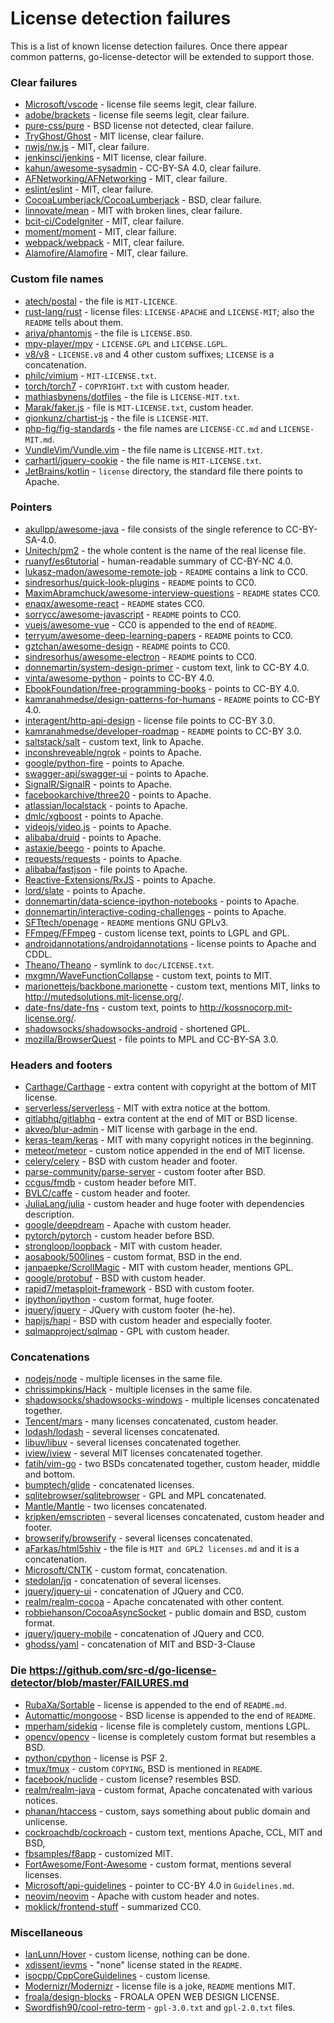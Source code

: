 # License detection failures

This is a list of known license detection failures. Once there appear common patterns, go-license-detector
will be extended to support those.

### Clear failures
* [Microsoft/vscode](https://github.com/Microsoft/vscode/blob/master/LICENSE.txt) - license file seems legit, clear failure.
* [adobe/brackets](https://github.com/adobe/brackets/blob/master/LICENSE) - license file seems legit, clear failure.
* [pure-css/pure](https://github.com/pure-css/pure/blob/master/LICENSE.md) - BSD license not detected, clear failure.
* [TryGhost/Ghost](https://github.com/TryGhost/Ghost/blob/master/LICENSE) - MIT license, clear failure.
* [nwjs/nw.js](https://github.com/nwjs/nw.js/blob/nw28/LICENSE) - MIT, clear failure.
* [jenkinsci/jenkins](https://github.com/jenkinsci/jenkins/blob/master/LICENSE.txt) - MIT license, clear failure.
* [kahun/awesome-sysadmin](https://github.com/kahun/awesome-sysadmin/blob/master/LICENSE.txt) - CC-BY-SA 4.0, clear failure.
* [AFNetworking/AFNetworking](https://github.com/AFNetworking/AFNetworking/blob/master/LICENSE) - MIT, clear failure.
* [eslint/eslint](https://github.com/eslint/eslint/blob/master/LICENSE) - MIT, clear failure.
* [CocoaLumberjack/CocoaLumberjack](https://github.com/CocoaLumberjack/CocoaLumberjack/blob/master/LICENSE.txt) - BSD, clear failure.
* [linnovate/mean](https://github.com/linnovate/mean/blob/master/LICENSE) - MIT with broken lines, clear failure.
* [bcit-ci/CodeIgniter](https://github.com/bcit-ci/CodeIgniter/blob/develop/license.txt) - MIT, clear failure.
* [moment/moment](https://github.com/moment/moment/blob/develop/LICENSE) - MIT, clear failure.
* [webpack/webpack](https://github.com/webpack/webpack/blob/master/LICENSE) - MIT, clear failure.
* [Alamofire/Alamofire](https://github.com/Alamofire/Alamofire/blob/master/LICENSE) - MIT, clear failure.

### Custom file names
* [atech/postal](https://github.com/atech/postal) - the file is `MIT-LICENCE`.
* [rust-lang/rust](https://github.com/rust-lang/rust) - license files: `LICENSE-APACHE` and `LICENSE-MIT`; also the `README` tells about them.
* [ariya/phantomjs](https://github.com/ariya/phantomjs/blob/master/LICENSE.BSD) - the file is `LICENSE.BSD`.
* [mpv-player/mpv](https://github.com/mpv-player/mpv) - `LICENSE.GPL` and `LICENSE.LGPL`.
* [v8/v8](https://github.com/v8/v8) - `LICENSE.v8` and 4 other custom suffixes; `LICENSE` is a concatenation.
* [philc/vimium](https://github.com/philc/vimium/blob/master/MIT-LICENSE.txt) - `MIT-LICENSE.txt`.
* [torch/torch7](https://github.com/torch/torch7/blob/master/COPYRIGHT.txt) - `COPYRIGHT.txt` with custom header.
* [mathiasbynens/dotfiles](https://github.com/mathiasbynens/dotfiles/blob/master/LICENSE-MIT.txt) - the file is `LICENSE-MIT.txt`.
* [Marak/faker.js](https://github.com/Marak/faker.js/blob/master/MIT-LICENSE.txt) - file is `MIT-LICENSE.txt`, custom header.
* [gionkunz/chartist-js](https://github.com/gionkunz/chartist-js/blob/develop/LICENSE-MIT) - the file is `LICENSE-MIT`.
* [php-fig/fig-standards](https://github.com/php-fig/fig-standards) - the file names are `LICENSE-CC.md` and `LICENSE-MIT.md`.
* [VundleVim/Vundle.vim](https://github.com/VundleVim/Vundle.vim/blob/master/LICENSE-MIT.txt) - the file name is `LICENSE-MIT.txt`.
* [carhartl/jquery-cookie](https://github.com/carhartl/jquery-cookie/blob/master/MIT-LICENSE.txt) - the file name is `MIT-LICENSE.txt`.
* [JetBrains/kotlin](https://github.com/JetBrains/kotlin/tree/master/license) - `license` directory, the standard file there points to Apache.

### Pointers
* [akullpp/awesome-java](https://github.com/akullpp/awesome-java/blob/master/LICENSE.md) - file consists of the single reference to CC-BY-SA-4.0.
* [Unitech/pm2](https://github.com/Unitech/pm2/blob/master/LICENSE) - the whole content is the name of the real license file.
* [ruanyf/es6tutorial](https://github.com/ruanyf/es6tutorial/blob/gh-pages/LICENSE) - human-readable summary of CC-BY-NC 4.0.
* [lukasz-madon/awesome-remote-job](https://github.com/lukasz-madon/awesome-remote-job) - `README` contains a link to CC0.
* [sindresorhus/quick-look-plugins](https://github.com/sindresorhus/quick-look-plugins) - `README` points to CC0.
* [MaximAbramchuck/awesome-interview-questions](https://github.com/MaximAbramchuck/awesome-interview-questions) - `README` states CC0.
* [enaqx/awesome-react](https://github.com/enaqx/awesome-react#license) - `README` states CC0.
* [sorrycc/awesome-javascript](https://github.com/sorrycc/awesome-javascript#license) - `README` points to CC0.
* [vuejs/awesome-vue](https://github.com/vuejs/awesome-vue) - CC0 is appended to the end of `README`.
* [terryum/awesome-deep-learning-papers](https://github.com/terryum/awesome-deep-learning-papers) - `README` points to CC0.
* [gztchan/awesome-design](https://github.com/gztchan/awesome-design) - `README` points to CC0.
* [sindresorhus/awesome-electron](https://github.com/sindresorhus/awesome-electron) - `README` points to CC0.
* [donnemartin/system-design-primer](https://github.com/donnemartin/system-design-primer/blob/master/LICENSE.txt) - custom text, link to CC-BY 4.0.
* [vinta/awesome-python](https://github.com/vinta/awesome-python/blob/master/LICENSE) - points to CC-BY 4.0.
* [EbookFoundation/free-programming-books](https://github.com/EbookFoundation/free-programming-books/blob/master/LICENSE) - points to CC-BY 4.0.
* [kamranahmedse/design-patterns-for-humans](https://github.com/kamranahmedse/design-patterns-for-humans#license) - `README` points to CC-BY 4.0.
* [interagent/http-api-design](https://github.com/interagent/http-api-design/blob/master/LICENSE.md) - license file points to CC-BY 3.0.
* [kamranahmedse/developer-roadmap](https://github.com/kamranahmedse/developer-roadmap) - `README` points to CC-BY 3.0.
* [saltstack/salt](https://github.com/saltstack/salt/blob/develop/LICENSE) - custom text, link to Apache.
* [inconshreveable/ngrok](https://github.com/inconshreveable/ngrok/blob/master/LICENSE) - points to Apache.
* [google/python-fire](https://github.com/google/python-fire/blob/master/LICENSE) - points to Apache.
* [swagger-api/swagger-ui](https://github.com/swagger-api/swagger-ui/blob/master/LICENSE) - points to Apache.
* [SignalR/SignalR](https://github.com/SignalR/SignalR/blob/dev/LICENSE.txt) - points to Apache.
* [facebookarchive/three20](https://github.com/facebookarchive/three20/blob/master/LICENSE) - points to Apache.
* [atlassian/localstack](https://github.com/atlassian/localstack/blob/master/LICENSE.txt) - points to Apache.
* [dmlc/xgboost](https://github.com/dmlc/xgboost/blob/master/LICENSE) - points to Apache.
* [videojs/video.js](https://github.com/videojs/video.js/blob/master/LICENSE) - points to Apache.
* [alibaba/druid](https://github.com/alibaba/druid/blob/master/license.txt) - points to Apache.
* [astaxie/beego](https://github.com/astaxie/beego/blob/master/LICENSE) - points to Apache.
* [requests/requests](https://github.com/requests/requests/blob/master/LICENSE) - points to Apache.
* [alibaba/fastjson](https://github.com/alibaba/fastjson/blob/master/license.txt) - file points to Apache.
* [Reactive-Extensions/RxJS](https://github.com/Reactive-Extensions/RxJS/blob/master/license.txt) - points to Apache.
* [lord/slate](https://github.com/lord/slate/blob/master/LICENSE) - points to Apache.
* [donnemartin/data-science-ipython-notebooks](https://github.com/donnemartin/data-science-ipython-notebooks/blob/master/LICENSE) - points to Apache.
* [donnemartin/interactive-coding-challenges](https://github.com/donnemartin/interactive-coding-challenges/blob/master/LICENSE) - points to Apache.
* [SFTtech/openage](https://github.com/SFTtech/openage) - `README` mentions GNU GPLv3.
* [FFmpeg/FFmpeg](https://github.com/FFmpeg/FFmpeg/blob/master/LICENSE.md) - custom license text, points to LGPL and GPL.
* [androidannotations/androidannotations](https://github.com/androidannotations/androidannotations/blob/develop/LICENSE.txt) - license points to Apache and CDDL.
* [Theano/Theano](https://github.com/Theano/Theano/blob/master/LICENSE.txt) - symlink to `doc/LICENSE.txt`.
* [mxgmn/WaveFunctionCollapse](https://github.com/mxgmn/WaveFunctionCollapse/blob/master/LICENSE.md) - custom text, points to MIT.
* [marionettejs/backbone.marionette](https://github.com/marionettejs/backbone.marionette/blob/master/license.txt) - custom text, mentions MIT, links to http://mutedsolutions.mit-license.org/.
* [date-fns/date-fns](https://github.com/date-fns/date-fns/blob/master/LICENSE.md) - custom text, points to http://kossnocorp.mit-license.org/.
* [shadowsocks/shadowsocks-android](https://github.com/shadowsocks/shadowsocks-android/blob/master/LICENSE) - shortened GPL.
* [mozilla/BrowserQuest](https://github.com/mozilla/BrowserQuest/blob/master/LICENSE) - file points to MPL and CC-BY-SA 3.0.

### Headers and footers
* [Carthage/Carthage](https://github.com/Carthage/Carthage/blob/master/LICENSE.md) - extra content with copyright at the bottom of MIT license.
* [serverless/serverless](https://github.com/serverless/serverless/blob/master/LICENSE.txt) - MIT with extra notice at the bottom.
* [gitlabhq/gitlabhq](https://github.com/gitlabhq/gitlabhq/blob/master/LICENSE) - extra content at the end of MIT or BSD license.
* [akveo/blur-admin](https://github.com/akveo/blur-admin/blob/master/LICENSE.txt) - MIT license with garbage in the end.
* [keras-team/keras](https://github.com/keras-team/keras/blob/master/LICENSE) - MIT with many copyright notices in the beginning.
* [meteor/meteor](https://github.com/meteor/meteor/blob/devel/LICENSE) - custom notice appended in the end of MIT license.
* [celery/celery](https://github.com/celery/celery/blob/master/LICENSE) - BSD with custom header and footer.
* [parse-community/parse-server](https://github.com/parse-community/parse-server/blob/master/LICENSE) - custom footer after BSD.
* [ccgus/fmdb](https://github.com/ccgus/fmdb/blob/master/LICENSE.txt) - custom header before MIT.
* [BVLC/caffe](https://github.com/BVLC/caffe/blob/master/LICENSE) - custom header and footer.
* [JuliaLang/julia](https://github.com/JuliaLang/julia/blob/master/LICENSE.md) - custom header and huge footer with dependencies description.
* [google/deepdream](https://github.com/google/deepdream/blob/master/LICENSE) - Apache with custom header.
* [pytorch/pytorch](https://github.com/pytorch/pytorch/blob/master/LICENSE) - custom header before BSD.
* [strongloop/loopback](https://github.com/strongloop/loopback/blob/master/LICENSE) - MIT with custom header.
* [aosabook/500lines](https://github.com/aosabook/500lines/blob/master/LICENSE.md) - custom format, BSD in the end.
* [janpaepke/ScrollMagic](https://github.com/janpaepke/ScrollMagic/blob/master/LICENSE.md) - MIT with custom header, mentions GPL.
* [google/protobuf](https://github.com/google/protobuf/blob/master/LICENSE) - BSD with custom header.
* [rapid7/metasploit-framework](https://github.com/rapid7/metasploit-framework/blob/master/COPYING) - BSD with custom footer.
* [ipython/ipython](https://github.com/ipython/ipython/blob/master/COPYING.rst) - custom format, huge footer.
* [jquery/jquery](https://github.com/jquery/jquery/blob/master/LICENSE.txt) - JQuery with custom footer (he-he).
* [hapijs/hapi](https://github.com/hapijs/hapi/blob/master/LICENSE) - BSD with custom header and especially footer.
* [sqlmapproject/sqlmap](https://github.com/sqlmapproject/sqlmap/blob/master/LICENSE) - GPL with custom header.

### Concatenations
* [nodejs/node](https://github.com/nodejs/node/blob/master/LICENSE) - multiple licenses in the same file.
* [chrissimpkins/Hack](https://github.com/source-foundry/Hack/blob/master/LICENSE.md) - multiple licenses in the same file.
* [shadowsocks/shadowsocks-windows](https://github.com/shadowsocks/shadowsocks-windows/blob/master/LICENSE.txt) - multiple licenses concatenated together.
* [Tencent/mars](https://github.com/Tencent/mars/blob/master/LICENSE) - many licenses concatenated, custom header.
* [lodash/lodash](https://github.com/lodash/lodash/blob/master/LICENSE) - several licenses concatenated.
* [libuv/libuv](https://github.com/libuv/libuv/blob/v1.x/LICENSE) - several licenses concatenated together.
* [iview/iview](https://github.com/iview/iview/blob/2.0/LICENSE) - several MIT licenses concatenated together.
* [fatih/vim-go](https://github.com/fatih/vim-go/blob/master/LICENSE) - two BSDs concatenated together, custom header, middle and bottom. 
* [bumptech/glide](https://github.com/bumptech/glide/blob/master/LICENSE) - concatenated licenses.
* [sqlitebrowser/sqlitebrowser](https://github.com/sqlitebrowser/sqlitebrowser/blob/master/LICENSE) - GPL and MPL concatenated.
* [Mantle/Mantle](https://github.com/Mantle/Mantle/blob/master/LICENSE.md) - two licenses concatenated.
* [kripken/emscripten](https://github.com/kripken/emscripten/blob/incoming/LICENSE) - several licenses concatenated, custom header and footer.
* [browserify/browserify](https://github.com/browserify/browserify/blob/master/LICENSE) - several licenses concatenated.
* [aFarkas/html5shiv](https://github.com/aFarkas/html5shiv/blob/master/MIT%20and%20GPL2%20licenses.md) - the file is `MIT and GPL2 licenses.md` and it is a concatenation.
* [Microsoft/CNTK](https://github.com/Microsoft/CNTK/blob/master/LICENSE.md) - custom format, concatenation.
* [stedolan/jq](https://github.com/stedolan/jq/blob/master/COPYING) - concatenation of several licenses.
* [jquery/jquery-ui](https://github.com/jquery/jquery-ui/blob/master/LICENSE.txt) - concatenation of JQuery and CC0.
* [realm/realm-cocoa](https://github.com/realm/realm-cocoa/blob/master/LICENSE) - Apache concatenated with other content.
* [robbiehanson/CocoaAsyncSocket](https://github.com/robbiehanson/CocoaAsyncSocket/blob/master/LICENSE.txt) - public domain and BSD, custom format.
* [jquery/jquery-mobile](https://github.com/jquery/jquery-mobile/blob/master/LICENSE.txt) - concatenation of JQuery and CC0.
* [ghodss/yaml](https://github.com/ghodss/yaml/blob/master/LICENSE) - concatenation of MIT and BSD-3-Clause

### Die https://github.com/src-d/go-license-detector/blob/master/FAILURES.md
* [RubaXa/Sortable](https://github.com/RubaXa/Sortable) - license is appended to the end of `README.md`.
* [Automattic/mongoose](https://github.com/Automattic/mongoose) - BSD license is appended to the end of `README`.
* [mperham/sidekiq](https://github.com/mperham/sidekiq/blob/master/LICENSE) - license file is completely custom, mentions LGPL.
* [opencv/opencv](https://github.com/opencv/opencv/blob/master/LICENSE) - license is completely custom format but resembles a BSD.
* [python/cpython](https://github.com/python/cpython/blob/master/LICENSE) - license is PSF 2.
* [tmux/tmux](https://github.com/tmux/tmux) - custom `COPYING`, BSD is mentioned in `README`.
* [facebook/nuclide](https://github.com/facebook/nuclide/blob/master/LICENSE) - custom license? resembles BSD.
* [realm/realm-java](https://github.com/realm/realm-java/blob/master/LICENSE) - custom format, Apache concatenated with various notices.
* [phanan/htaccess](https://github.com/phanan/htaccess/blob/master/LICENSE) - custom, says something about public domain and unlicense.
* [cockroachdb/cockroach](https://github.com/cockroachdb/cockroach/blob/master/LICENSE) - custom text, mentions Apache, CCL, MIT and BSD, 
* [fbsamples/f8app](https://github.com/fbsamples/f8app/blob/master/LICENSE) - customized MIT.
* [FortAwesome/Font-Awesome](https://github.com/FortAwesome/Font-Awesome/blob/master/LICENSE.txt) - custom format, mentions several licenses.
* [Microsoft/api-guidelines](https://github.com/Microsoft/api-guidelines/blob/master/Guidelines.md#44-license) - pointer to CC-BY 4.0 in `Guidelines.md`.
* [neovim/neovim](https://github.com/neovim/neovim/blob/master/LICENSE) - Apache with custom header and notes.
* [moklick/frontend-stuff](https://github.com/moklick/frontend-stuff/blob/master/LICENSE) - summarized CC0.

### Miscellaneous
* [IanLunn/Hover](https://github.com/IanLunn/Hover/blob/master/license.txt) - custom license, nothing can be done.
* [xdissent/ievms](https://github.com/xdissent/ievms) - "none" license stated in the `README`.
* [isocpp/CppCoreGuidelines](https://github.com/isocpp/CppCoreGuidelines/blob/master/LICENSE) - custom license.
* [Modernizr/Modernizr](https://github.com/Modernizr/Modernizr) - license file is a joke, `README` mentions MIT.
* [froala/design-blocks](https://github.com/froala/design-blocks/blob/dev/LICENSE) - FROALA OPEN WEB DESIGN LICENSE.
* [Swordfish90/cool-retro-term](https://github.com/Swordfish90/cool-retro-term) - `gpl-3.0.txt` and `gpl-2.0.txt` files.
